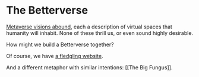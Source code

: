 # The Betterverse

[Metaverse visions abound](https://theconnector.substack.com/p/data-as-the-new-soil-not-oil), each a description of virtual spaces that humanity will inhabit. None of these thrill us, or even sound highly desirable. 

How might we build a Betterverse together? 

Of course, we have [a fledgling website](https://www.thebetterverse.org/). 

And a different metaphor with similar intentions: [[The Big Fungus]].